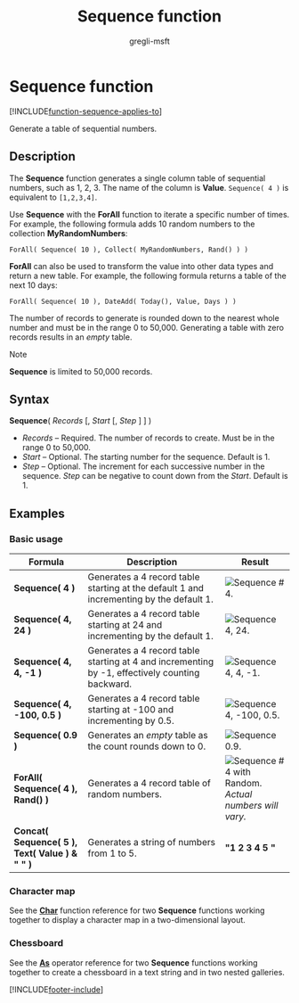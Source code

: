 ﻿---
title: Sequence function
description: Reference information including syntax and examples for the Sequence function.
author: gregli-msft

ms.topic: reference
ms.custom: canvas
ms.reviewer: mkaur
ms.date: 3/22/2024
ms.subservice: power-fx
ms.author: gregli
search.audienceType:
  - maker
contributors:
  - gregli-msft
  - mduelae
  - gregli
no-loc: ["Sequence"]
---

# Sequence function
[!INCLUDE[function-sequence-applies-to](includes/function-sequence-applies-to.md)]



Generate a table of sequential numbers.

## Description

The **Sequence** function generates a single column table of sequential numbers, such as 1, 2, 3. The name of the column is **Value**. `Sequence( 4 )` is equivalent to `[1,2,3,4]`.

Use **Sequence** with the **ForAll** function to iterate a specific number of times. For example, the following formula adds 10 random numbers to the collection **MyRandomNumbers**:

```power-fx
ForAll( Sequence( 10 ), Collect( MyRandomNumbers, Rand() ) )
```

**ForAll** can also be used to transform the value into other data types and return a new table. For example, the following formula returns a table of the next 10 days:

```power-fx
ForAll( Sequence( 10 ), DateAdd( Today(), Value, Days ) )
```

The number of records to generate is rounded down to the nearest whole number and must be in the range 0 to 50,000. Generating a table with zero records results in an _empty_ table.

> [!NOTE] 
> **Sequence** is limited to 50,000 records.

## Syntax

**Sequence**( _Records_ [, _Start_ [, *Step* ] ] )

- _Records_ – Required. The number of records to create. Must be in the range 0 to 50,000.
- _Start_ – Optional. The starting number for the sequence. Default is 1.
- _Step_ – Optional. The increment for each successive number in the sequence. _Step_ can be negative to count down from the _Start_. Default is 1.

## Examples

### Basic usage

| Formula                                             | Description                                                                                     | Result                                                                                                                                |
| --------------------------------------------------- | ----------------------------------------------------------------------------------------------- | ------------------------------------------------------------------------------------------------------------------------------------- |
| **Sequence( 4 )**                                   | Generates a 4 record table starting at the default 1 and incrementing by the default 1.         | ![Sequence # 4.](media/function-sequence/sequence-4.png "Sequence # 4")                                                               |
| **Sequence( 4, 24 )**                               | Generates a 4 record table starting at 24 and incrementing by the default 1.                    | ![Sequence 4, 24.](media/function-sequence/sequence-4-24.png "Sequence 4, 24")                                                        |
| **Sequence( 4, 4, -1 )**                            | Generates a 4 record table starting at 4 and incrementing by -1, effectively counting backward. | ![Sequence 4, 4, -1.](media/function-sequence/sequence-4-4-n1.png "Sequence 4, 4, -1")                                                |
| **Sequence( 4, -100, 0.5 )**                        | Generates a 4 record table starting at -100 and incrementing by 0.5.                            | ![Sequence 4, -100, 0.5.](media/function-sequence/sequence-4-n100-p5.png "Sequence 4, -100, 0.5")                                     |
| **Sequence( 0.9 )**                                 | Generates an _empty_ table as the count rounds down to 0.                                       | ![Sequence 0.9.](media/function-sequence/sequence-empty.png "Sequence 0.9")                                                           |
| **ForAll( Sequence( 4 ), Rand() )**                 | Generates a 4 record table of random numbers.                                                   | ![Sequence # 4 with Random.](media/function-sequence/sequence-4-random.png "Sequence # 4 with Random")<br>_Actual numbers will vary._ |
| **Concat( Sequence( 5 ),<br>Text( Value ) & " " )** | Generates a string of numbers from 1 to 5.                                                      | **"1 2 3 4 5 "**                                                                                                                      |

### Character map

See the [**Char**](function-char.md#display-a-character-map) function reference for two **Sequence** functions working together to display a character map in a two-dimensional layout.

### Chessboard

See the [**As**](operators.md#as-operator) operator reference for two **Sequence** functions working together to create a chessboard in a text string and in two nested galleries.

[!INCLUDE[footer-include](../../includes/footer-banner.md)]







































































































































